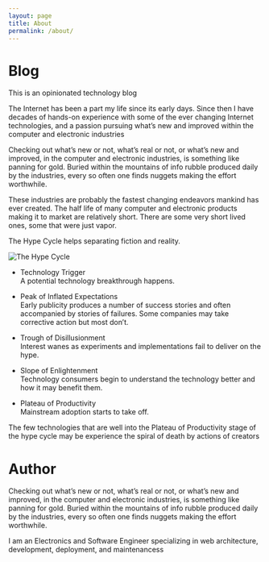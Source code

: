 ```yaml
---
layout: page
title: About
permalink: /about/
---
```

 # Blog
 This is an opinionated technology blog

The Internet has been a part my life since its early days. Since then I have decades of hands-on experience  with some of the ever changing Internet technologies,  and a passion pursuing what’s new and improved within the computer and electronic industries

Checking out what’s new or not, what’s real or not, or what’s new and improved, in the computer and electronic industries, is something like panning for gold. Buried within the mountains of info rubble produced daily by the industries, every so often one finds nuggets making the effort worthwhile.

These industries are probably the fastest changing endeavors mankind has ever created. The half life of many computer and electronic products making it to market are relatively short. There are some very short lived ones, some that were just vapor. 

The Hype Cycle helps separating fiction and reality.

![The Hype Cycle](https://techtalkjohn.com/images/HypeCycle.png)

- Technology Trigger  
A potential technology breakthrough happens.

- Peak of Inflated Expectations  
Early publicity produces a number of success stories and often accompanied by stories of failures. Some companies may take corrective action but most don’t.

- Trough of Disillusionment  
Interest wanes as experiments and implementations fail to deliver on the hype.

- Slope of Enlightenment  
Technology consumers begin to understand the technology better and how it may benefit them.

- Plateau of Productivity  
Mainstream adoption starts to take off.

The few technologies that are well into the Plateau of Productivity stage of the hype cycle  may be experience the spiral of death by actions of creators

# Author

Checking out what’s new or not, what’s real or not, or what’s new and improved, in the computer and electronic industries, is something like panning for gold. Buried within the mountains of info rubble produced daily by the industries, every so often one finds nuggets making the effort worthwhile.

I am an Electronics and Software Engineer specializing in web architecture, development, deployment, and maintenancess



